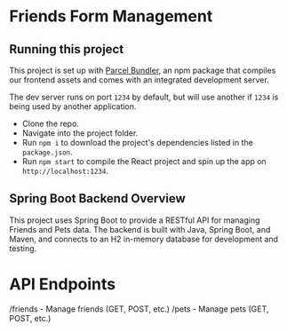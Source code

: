 # Friends Form Management

## Running this project

This project is set up with [Parcel Bundler](https://parceljs.org/), an npm package
that compiles our frontend assets and comes with an integrated development server.

The dev server runs on port `1234` by default, but will use another if `1234` is
being used by another application.

- Clone the repo.
- Navigate into the project folder.
- Run `npm i` to download the project's dependencies listed in the `package.json`.
- Run `npm start` to compile the React project and spin up the app on `http://localhost:1234`.

##  Spring Boot Backend Overview
This project uses Spring Boot to provide a RESTful API for managing Friends and Pets data. The backend is built with Java, Spring Boot, and Maven, and connects to an H2 in-memory database for development and testing.
#  API Endpoints
/friends - Manage friends (GET, POST, etc.)
/pets - Manage pets (GET, POST, etc.)
